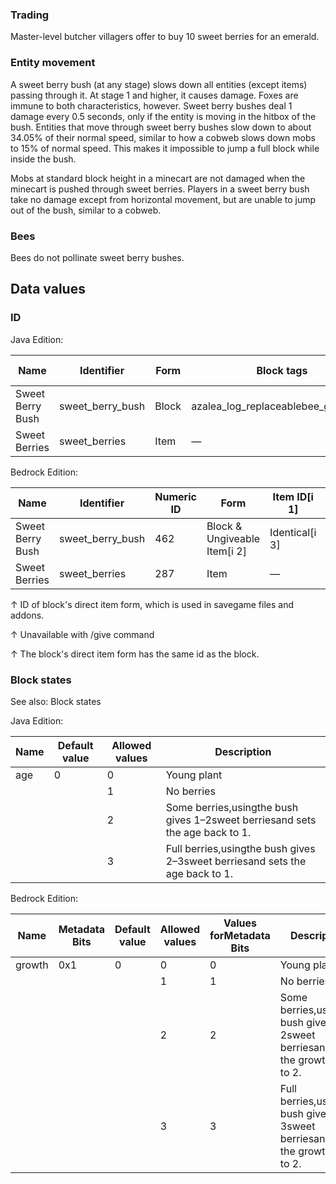 ### Trading
Master-level butcher villagers offer to buy 10 sweet berries for an emerald.

### Entity movement
A sweet berry bush (at any stage) slows down all entities (except items) passing through it. At stage 1 and higher, it causes damage. Foxes are immune to both characteristics, however. Sweet berry bushes deal 1 damage every 0.5 seconds, only if the entity is moving in the hitbox of the bush. Entities that move through sweet berry bushes slow down to about 34.05% of their normal speed, similar to how a cobweb slows down mobs to 15% of normal speed. This makes it impossible to jump a full block while inside the bush.

Mobs at standard block height in a minecart are not damaged when the minecart is pushed through sweet berries. Players in a sweet berry bush take no damage except from horizontal movement, but are unable to jump out of the bush, similar to a cobweb.

### Bees
Bees do not pollinate sweet berry bushes.

## Data values
### ID
Java Edition:

| Name             | Identifier       | Form  | Block tags                          | Item tags | Translation key                  |
|------------------|------------------|-------|-------------------------------------|-----------|----------------------------------|
| Sweet Berry Bush | sweet_berry_bush | Block | azalea_log_replaceablebee_growables | —         | block.minecraft.sweet_berry_bush |
| Sweet Berries    | sweet_berries    | Item  | —                                   | fox_food  | item.minecraft.sweet_berries     |

Bedrock Edition:

| Name             | Identifier       | Numeric ID | Form                         | Item ID[i 1]   | Translation key            |
|------------------|------------------|------------|------------------------------|----------------|----------------------------|
| Sweet Berry Bush | sweet_berry_bush | 462        | Block & Ungiveable Item[i 2] | Identical[i 3] | tile.sweet_berry_bush.name |
| Sweet Berries    | sweet_berries    | 287        | Item                         | —              | item.sweet_berries.name    |


↑ ID of block's direct item form, which is used in savegame files and addons.

↑ Unavailable with /give command

↑ The block's direct item form has the same id as the block.


### Block states
See also: Block states

Java Edition:

| Name | Default value | Allowed values | Description                                                                  |
|------|---------------|----------------|------------------------------------------------------------------------------|
| age  | 0             | 0              | Young plant                                                                  |
|      |               | 1              | No berries                                                                   |
|      |               | 2              | Some berries,usingthe bush gives 1–2sweet berriesand sets the age back to 1. |
|      |               | 3              | Full berries,usingthe bush gives 2–3sweet berriesand sets the age back to 1. |

Bedrock Edition:

| Name   | Metadata Bits | Default value | Allowed values | Values forMetadata Bits | Description                                                                     |
|--------|---------------|---------------|----------------|-------------------------|---------------------------------------------------------------------------------|
| growth | 0x1           | 0             | 0              | 0                       | Young plant                                                                     |
|        |               |               | 1              | 1                       | No berries                                                                      |
|        |               |               | 2              | 2                       | Some berries,usingthe bush gives 1–2sweet berriesand sets the growth back to 2. |
|        |               |               | 3              | 3                       | Full berries,usingthe bush gives 2–3sweet berriesand sets the growth back to 2. |




